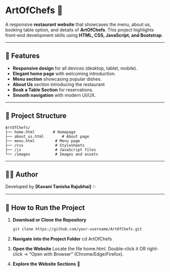 # ArtOfChefs 🍴

A responsive **restaurant website** that showcases the menu, about us, booking table option, and details of **ArtOfChefs**. This project highlights front-end development skills using **HTML, CSS, JavaScript, and Bootstrap**. 

---

## 🌟 Features

- **Responsive design** for all devices (desktop, tablet, mobile).
- **Elegant home page** with welcoming introduction.
- **Menu section** showcasing popular dishes.
- **About Us** section introducing the restaurant
- **Book a Table Section** for reservations.
- **Smooth navigation** with modern UI/UX.

---

## 📁 Project Structure

```
ArtOfChefs/
├── home.html        # Homepage
├── about_us.html        # About page 
├── menu.html         # Menu page
├── /css              # Stylesheets
├── /js               # JavaScript files
└── /images           # Images and assets
```

---

## 🧑‍💻 Author

Developed by **[Kavani Tanisha Rajubhai]** ✨

---

## 🚀 How to Run the Project

1. **Download or Clone the Repository**
    ```bash
    git clone https://github.com/your-username/ArtOfChefs.git

2. **Navigate into the Project Folder**
    cd ArtOfChefs

3. **Open the Website**
    Locate the file home.html.
    Double-click it OR right-click → “Open with Browser” (Chrome/Edge/Firefox).

4. **Explore the Website Sections** 🎉
